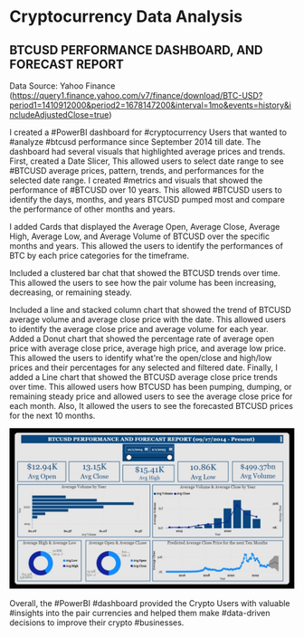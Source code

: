 # Cryptocurrency Data Analysis
## BTCUSD PERFORMANCE DASHBOARD, AND FORECAST REPORT

Data Source: Yahoo Finance (https://query1.finance.yahoo.com/v7/finance/download/BTC-USD?period1=1410912000&period2=1678147200&interval=1mo&events=history&includeAdjustedClose=true)

I created a #PowerBI dashboard for #cryptocurrency Users that wanted to #analyze #btcusd performance since September 2014 till date. The dashboard had several visuals that highlighted average prices and trends.
First, created a Date Slicer, This allowed users to select date range to see #BTCUSD average prices, pattern, trends, and performances for the selected date range.
I created #metrics and visuals that showed the performance of #BTCUSD over 10 years. This allowed #BTCUSD users to identify the days, months, and years BTCUSD pumped most and compare the performance of other months and years.

I added Cards that displayed the Average Open, Average Close, Average High, Average Low, and Average Volume of BTCUSD over the specific months and years. This allowed the users to identify the performances of BTC by each price categories for the timeframe. 

Included a clustered bar chat that showed the BTCUSD trends over time. This allowed the users to see how the pair volume has been increasing, decreasing, or remaining steady.

Included a line and stacked column chart that showed the trend of BTCUSD average volume and average close price with the date. This allowed users to identify the average close price and average volume for each year.
Added a Donut chart that showed the percentage rate of average open price with average close price, average high price, and average low price. This allowed the users to identify what're the open/close and high/low prices and their percentages for any selected and filtered date.
Finally, I added a Line chart that showed the BTCUSD average close price trends over time. This allowed users how BTCUSD has been pumping, dumping, or remaining steady price and allowed users to see the average close price for each month. Also, It allowed the users to see the forecasted BTCUSD prices for the next 10 months. 

![Static Dashboard](https://github.com/rajikudusadewale/BTCUSD-REPORT/blob/main/BTCUSD%20Dashboard.jpg)

Overall, the #PowerBI #dashboard provided the Crypto Users with valuable #insights into the pair currencies and helped them make #data-driven decisions to improve their crypto #businesses.

